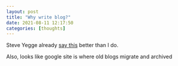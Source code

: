 ```yaml
---
layout: post
title: "Why write blog?"
date: 2021-08-11 12:17:50
categories: [thoughts]
---
```


Steve Yegge already [say this](https://sites.google.com/site/steveyegge2/you-should-write-blogs) better than I do.

<!--break-->

Also, looks like google site is where old blogs migrate and archived
